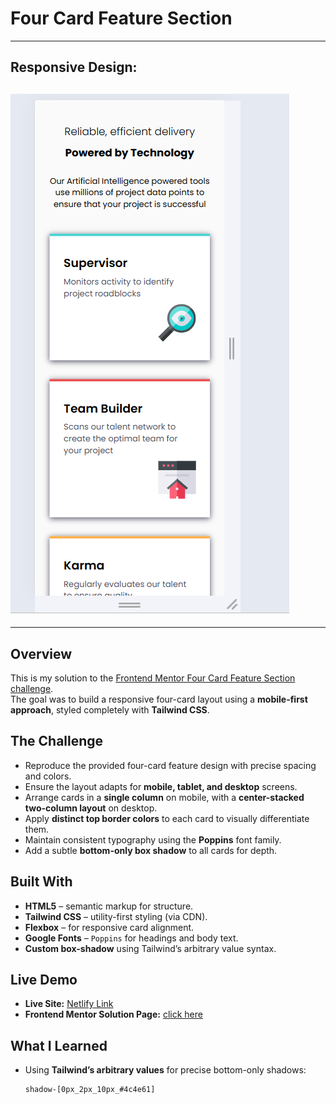# Four Card Feature Section

---

## Responsive Design:

## ![Mobile View](/images/responsive_design.png)

---

## Overview

This is my solution to the [Frontend Mentor Four Card Feature Section challenge](#).  
The goal was to build a responsive four-card layout using a **mobile-first approach**, styled completely with **Tailwind CSS**.

## The Challenge

- Reproduce the provided four-card feature design with precise spacing and colors.
- Ensure the layout adapts for **mobile, tablet, and desktop** screens.
- Arrange cards in a **single column** on mobile, with a **center-stacked two-column layout** on desktop.
- Apply **distinct top border colors** to each card to visually differentiate them.
- Maintain consistent typography using the **Poppins** font family.
- Add a subtle **bottom-only box shadow** to all cards for depth.

## Built With

- **HTML5** – semantic markup for structure.
- **Tailwind CSS** – utility-first styling (via CDN).
- **Flexbox** – for responsive card alignment.
- **Google Fonts** – `Poppins` for headings and body text.
- **Custom box-shadow** using Tailwind’s arbitrary value syntax.

## Live Demo

- **Live Site:** [Netlify Link](https://fourcardfeature506.netlify.app/)
- **Frontend Mentor Solution Page:** [click here](https://www.frontendmentor.io/solutions/four-card-section-via-tailwind-flexbox-E9l_fZvCUP)

## What I Learned

- Using **Tailwind’s arbitrary values** for precise bottom-only shadows:
  ```html
  shadow-[0px_2px_10px_#4c4e61]
  ```
